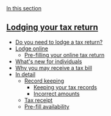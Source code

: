 <aside class="au-side-nav au-accordion" aria-label="side navigation">
  <a 
    href="#nav-default" 
    class="au-side-nav__toggle au-accordion__title au-accordion--closed js-focus-me" 
    aria-controls="nav-default"
    aria-expanded="false" 
    aria-selected="false" 
    role="tab" 
    onclick="return AU.accordion.Toggle( this )"
  >
    In this section
  </a>
  <div id="nav-default" class="au-side-nav__content au-accordion--closed au-accordion__body">
    <h2 class="au-sidenav__title">
      <a class="js-focus-me" href="#">Lodging your tax return</a>
    </h2>
    <ul class="au-link-list">
      <li><a class="js-focus-me" href="#">Do you need to lodge a tax return?</a></li>
      <li><a class="js-focus-me" href="#">Lodge online</a>
        <ul class="au-link-list">
          <li><a class="js-focus-me" href="#">Pre-filling your online tax return</a></li>
        </ul>
      </li>
      <li><a class="js-focus-me" href="#">What's new for individuals</a></li>
      <li><a class="js-focus-me" href="#">Why you may receive a tax bill</a></li>
      <li><a class="js-focus-me" href="#">In detail</a>
        <ul class="au-link-list">
          <li><a class="js-focus-me" href="#">Record keeping</a>
            <ul class="au-link-list">
              <li class="active"><a class="js-focus-me" href="#">Keeping your tax records</a></li>
              <li><a class="js-focus-me" href="#">Incorrect amounts</a></li>
            </ul>
          </li>
          <li><a class="js-focus-me" href="#">Tax receipt</a></li>
          <li><a class="js-focus-me" href="#">Pre-fill availability</a></li>
        </ul>
      </li>
      </ul>
  </div>
</aside>
